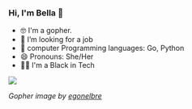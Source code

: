 ### Hi, I'm Bella 👋

* 🤓 I'm a gopher.
* 🔭 I’m looking for a job
* 🌱 computer Programming languages: Go, Python
* 😄 Pronouns: She/Her
* ✊🏿 I'm a Black in Tech

![](https://github.com/egonelbre/gophers/blob/master/.thumb/animation/2bit-sprite/demo.gif)

*Gopher image by [egonelbre](https://github.com/egonelbre/)*

<!--
**Bellasouzas/Bellasouzas** is a ✨ _special_ ✨ repository because its `README.md` (this file) appears on your GitHub profile.

I am a baby gopher.  

- 🔭 I’m currently working on Alma Social Marketing
- 🌱 I’m currently learning Golang and Python
- 👯 I’m looking to collaborate on ...
- 🤔 I’m looking for help with ...
- 💬 Ask me about ...
- 📫 How to reach me: ...
- 😄 Pronouns: She/Her
- ⚡ Fun fact: ...
-->
